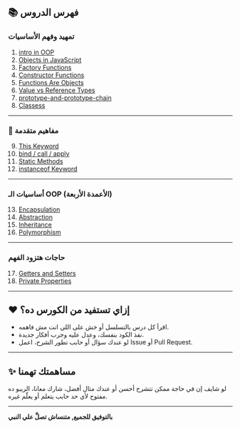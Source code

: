 ## 📚 فهرس الدروس

###  تمهيد وفهم الأساسيات
1. [intro in OOP](01-intro.md)  
2. [Objects in JavaScript](02-objects.md)  
3. [Factory Functions](03-factory-functions.md)  
4. [Constructor Functions](04-constructors.md)  
5. [Functions Are Objects](05-functions-are-objects.md)  
6. [Value vs Reference Types](06-value-vs-reference.md)  
7. [prototype-and-prototype-chain](07-prototype-and-prototype-chain.md)  
8. [Classess](08-classes.md)  

---

### 🧱 مفاهيم متقدمة
9. [This Keyword](09-this-keyword.md)  
10. [bind / call / apply](10-bind-call-apply.md)  
11. [Static Methods](11-static-methods.md)  
12. [instanceof Keyword](12-instanceof.md)  

---

###  أساسيات الـ OOP (الأعمدة الأربعة)
13. [Encapsulation](15-encapsulation.md)  
14. [Abstraction](16-abstraction.md)  
15. [Inheritance](17-inheritance.md)  
16. [Polymorphism](18-polymorphism.md)  

---

### حاجات هتزود الفهم
17. [Getters and Setters](17-getters-setters.md)  
18. [Private Properties](19-private-properties.md)  

---

## ❤️ إزاي تستفيد من الكورس ده؟
- اقرأ كل درس بالتسلسل أو خش على اللي انت مش فاهمه.
- نفذ الكود بنفسك، وعدل عليه وجرب أفكار جديدة.
- لو عندك سؤال أو حابب تطور الشرح، اعمل Issue أو Pull Request.

---

## ✨ مساهمتك تهمنا
لو شايف إن في حاجة ممكن تتشرح أحسن أو عندك مثال أفضل، شارك معانا، الريبو ده مفتوح لأي حد حابب يتعلم أو يعلّم غيره.

---

**بالتوفيق  للجميع, متنساش تصلِّ علي النبي**
